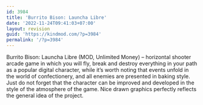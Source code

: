 ```yaml
---
id: 3984
title: 'Burrito Bison: Launcha Libre'
date: '2022-11-24T09:41:03+07:00'
layout: revision
guid: 'https://kindmod.com/?p=3984'
permalink: '/?p=3984'
---
```


Burrito Bison: Launcha Libre (MOD, Unlimited Money) – horizontal shooter arcade game in which you will fly, break and destroy everything in your path as a popular digital character, while it’s worth noting that events unfold in the world of confectionery, and all enemies are presented in baking style. Just do not forget that the character can be improved and developed in the style of the atmosphere of the game. Nice drawn graphics perfectly reflects the general idea of the project.